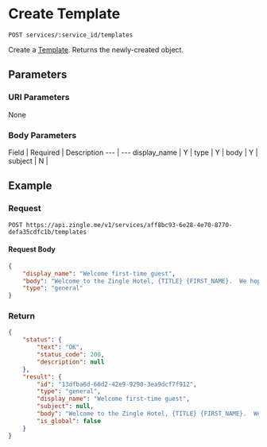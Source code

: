 # Create Template

    POST services/:service_id/templates
    
Create a [Template]. Returns the newly-created object.

## Parameters
### URI Parameters
None
### Body Parameters
Field | Required | Description
--- | ---
display_name | Y |
type | Y |
body | Y | 
subject | N |

## Example
### Request

    POST https://api.zingle.me/v1/services/aff8bc93-6e28-4e70-8770-defa35cdfc1b/templates
#### Request Body
```json 
{
    "display_name": "Welcome first-time guest",
    "body": "Welcome to the Zingle Hotel, {TITLE} {FIRST_NAME}.  We hope you enjoy your first stay with us.",
    "type": "general"
}
```

### Return
``` json
{
    "status": {
        "text": "OK",
        "status_code": 200,
        "description": null
    },
    "result": {
        "id": "13dfba6d-66d2-42e9-9290-3ea9dcf7f912",
        "type": "general",
        "display_name": "Welcome first-time guest",
        "subject": null,
        "body": "Welcome to the Zingle Hotel, {TITLE} {FIRST_NAME}.  We hope you enjoy your first stay with us.",
        "is_global": false
    }
}
```

[Template]: README.md
